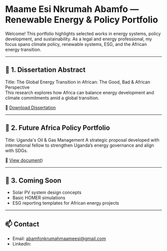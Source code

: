 # Maame Esi Nkrumah Abamfo — Renewable Energy & Policy Portfolio
Welcome! This portfolio highlights selected works in energy systems, policy development, and sustainability. 
As a legal and energy professional, my focus spans climate policy, renewable systems, ESG, and the African energy transition.

---
## 🔹 1. Dissertation Abstract
Title: The Global Energy Transition in African: The Good, Bad & African Perspective  
This research explores how Africa can balance energy development and climate commitments amid a global transition.

📄 [Download Dissertation](https://github.com/esi24blue/maame-esi-energy-projects/blob/main/Global%20Energy%20Transition%20Dissertation%20.pdf)

---
## 🔹 2. Future Africa Policy Portfolio
Title: Uganda's Oil & Gas Management 
A strategic proposal developed with international fellow to strengthen Uganda’s energy governance and align with SDGs.

📄 [View document](https://github.com/esi24blue/maame-esi-energy-projects/blob/main/Natural%20Resource%20Management_%20UGANDA.pdf))

---
## 🔹 3. Coming Soon
- Solar PV system design concepts
- Basic HOMER simulations
- ESG reporting templates for African energy projects

---
## 📫 Contact
- Email: abamfonkrumahmaameesi@gmail.com
- LinkedIn:[ ](http://linkedin.com/in/maame-esi-nkrumah-abamfo)
